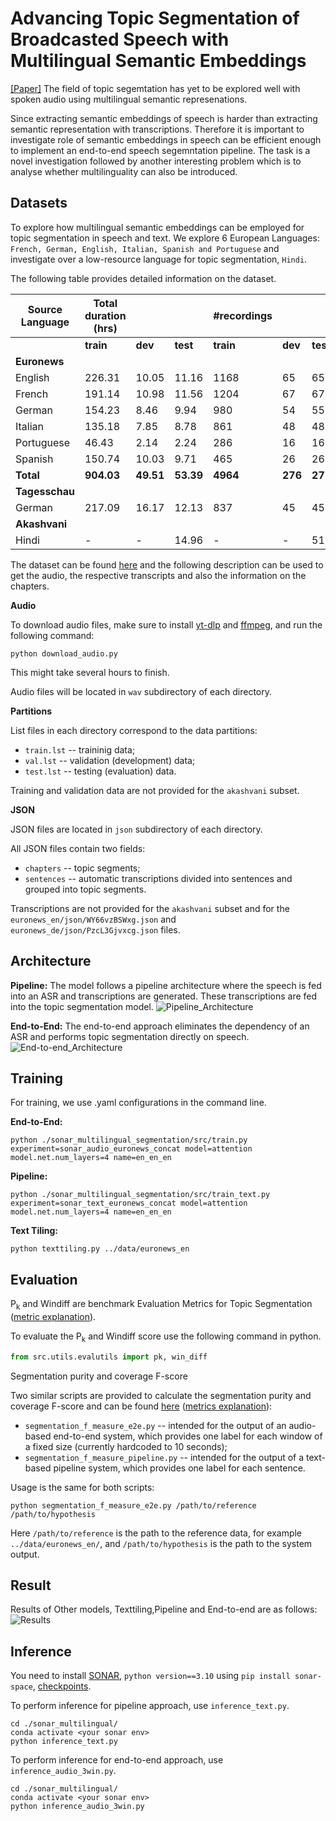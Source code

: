 # Advancing Topic Segmentation of Broadcasted Speech with Multilingual Semantic Embeddings

[[Paper]](https://ebooks.iospress.nl/doi/10.3233/FAIA240961)
The field of topic segemtation has yet to be explored well with spoken audio using multilingual semantic represenations.

Since extracting semantic embeddings of speech is harder than extracting semantic representation with transcriptions. Therefore it is important to investigate role of semantic embeddings in speech can be efficient enough to implement an end-to-end speech segemntation pipeline.
The task is a novel investigation followed by another interesting problem which is to analyse whether multilinguality can also be introduced.

## Datasets
To explore how multilingual semantic embeddings can be employed for topic segmentation in speech and text. We explore 6 European Languages: `French, German, English, Italian, Spanish and Portuguese` and investigate over a low-resource language for topic segmentation, `Hindi`.

The following table provides detailed information on the dataset.

| **Source Language**  | **Total duration (hrs)** |           |           |**#recordings** |           |           | **avg(#segments)** |           |           |
|----------------------|--------------------------|-----------|-----------|-----------------|-----------|-----------|--------------------|-----------|-----------|
|                      | **train** | **dev**   | **test**  | **train** | **dev**   | **test**  | **train**  | **dev**   | **test**  |
**Euronews**         |                          |           |           |                 |           |           |                    |           |           |
| English              | 226.31                   | 10.05     | 11.16     | 1168            | 65        | 65        | 7.11               | 7.33      | 7.89      |
| French               | 191.14                   | 10.98     | 11.56     | 1204            | 67        | 67        | 6.89               | 7.10      | 7.71      |
| German               | 154.23                   | 8.46      | 9.94      | 980             | 54        | 55        | 7.28               | 7.53      | 7.85      |
| Italian              | 135.18                   | 7.85      | 8.78      | 861             | 48        | 48        | 6.95               | 6.68      | 8.16      |
| Portuguese           | 46.43                    | 2.14      | 2.24      | 286             | 16        | 16        | 7.05               | 6.68      | 6.75      |
| Spanish              | 150.74                   | 10.03     | 9.71      | 465             | 26        | 26        | 10.88              | 15.88     | 11.69     |
| **Total**            | **904.03**               | **49.51** | **53.39** | **4964**        | **276**   | **277**   | **7.69**           | **8.53**  | **8.34**  |
**Tagesschau**       |                          |           |           |                 |           |           |                    |           |           |
| German               | 217.09                   | 16.17     | 12.13     | 837             | 45        | 45        | 10.60              | 10.08     | 10.08     |
**Akashvani**        |                          |           |           |                 |           |           |                    |           |           |
| Hindi                | -                        | -         | 14.96     | -               | -         | 51        | -                  | -         | 11.98     |

The dataset can be found [here](./additional_experiments/data) and the following description can be used to get the audio, the respective transcripts and also the information on the chapters.

**Audio**

To download audio files, make sure to install [yt-dlp](https://pypi.org/project/yt-dlp/)
and [ffmpeg](https://www.ffmpeg.org/), and run the following command:

```shell
python download_audio.py
```

This might take several hours to finish.

Audio files will be located in `wav` subdirectory of each directory.

**Partitions**

List files in each directory correspond to the data partitions:
 - `train.lst` -- traininig data;
 - `val.lst` -- validation (development) data;
 - `test.lst` -- testing (evaluation) data.

Training and validation data are not provided for the `akashvani` subset.

**JSON**

JSON files are located in `json` subdirectory of each directory.

All JSON files contain two fields:
 - `chapters` -- topic segments;
 - `sentences` -- automatic transcriptions divided into sentences and grouped into topic segments.

Transcriptions are not provided for the `akashvani` subset
and for the `euronews_en/json/WY66vzBSWxg.json` and `euronews_de/json/PzcL3Gjvxcg.json` files.

## Architecture
**Pipeline:** The model follows a pipeline architecture where the speech is fed into an ASR and transcriptions are generated. These transcriptions are fed into the topic segmentation model. ![Pipeline_Architecture](./img/Pipeline.png)

**End-to-End:** The end-to-end approach eliminates the dependency of an ASR and performs topic segmentation directly on speech.
![End-to-end_Architecture](./img/End_to_end.png)

## Training
For training, we use .yaml configurations in the command line.


**End-to-End:**
```shell
python ./sonar_multilingual_segmentation/src/train.py experiment=sonar_audio_euronews_concat model=attention model.net.num_layers=4 name=en_en_en
```

**Pipeline:**
```shell
python ./sonar_multilingual_segmentation/src/train_text.py experiment=sonar_text_euronews_concat model=attention model.net.num_layers=4 name=en_en_en
```

**Text Tiling:**
```shell
python texttiling.py ../data/euronews_en 
```
## Evaluation
P<sub>k</sub> and Windiff are benchmark Evaluation Metrics for Topic Segmentation ([metric explanation](https://pypi.org/project/segeval/)).

To evaluate the P<sub>k</sub> and Windiff score use the following command in python.

```python
from src.utils.evalutils import pk, win_diff
```


Segmentation purity and coverage F-score

Two similar scripts are provided to calculate the segmentation purity and coverage F-score and can be found [here](./additional_experiments/evaluation)
([metrics explanation](https://pyannote.github.io/pyannote-metrics/reference.html#segmentation)):
 - `segmentation_f_measure_e2e.py` -- intended for the output of an audio-based end-to-end system, which provides one label for each window of a fixed size (currently hardcoded to 10 seconds);
 - `segmentation_f_measure_pipeline.py` -- intended for the output of a text-based pipeline system, which provides one label for each sentence.

Usage is the same for both scripts:

```shell
python segmentation_f_measure_e2e.py /path/to/reference /path/to/hypothesis
```
Here `/path/to/reference` is the path to the reference data, for example `../data/euronews_en/`,
and `/path/to/hypothesis` is the path to the system output.

## Result
Results of Other models, Texttiling,Pipeline and End-to-end are as follows:
![Results](./img/Results.png) 

## Inference

You need to install [SONAR](https://github.com/facebookresearch/SONAR), `python version==3.10` using `pip install sonar-space`, [checkpoints](https://zenodo.org/records/13338560).

To perform inference for pipeline approach, use `inference_text.py`. 
```shell
cd ./sonar_multilingual/
conda activate <your sonar env>
python inference_text.py
```
To perform inference for end-to-end approach, use `inference_audio_3win.py`.

```shell
cd ./sonar_multilingual/
conda activate <your sonar env>
python inference_audio_3win.py
```

